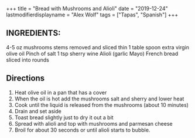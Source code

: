 +++
title = "Bread with Mushrooms and Alioli"
date = "2019-12-24"
lastmodifierdisplayname = "Alex Wolf"
tags = ["Tapas", "Spanish"]
+++

## INGREDIENTS:

4-5 oz mushrooms stems removed and sliced thin
1 table spoon extra virgin olive oil
Pinch of salt
1 tsp sherry wine
Alioli (garlic Mayo)
French bread sliced into rounds

## Directions

1. Heat olive oil in a pan that has a cover
2. When the oil is hot add the mushrooms salt and sherry and lower heat
3. Cook until the liquid is released from the mushrooms (about 10 minutes)
4. Drain and set aside
5. Toast bread slightly just to dry it out a bit
6. Spread with alioli and top with mushrooms and parmesan cheese
7. Broil for about 30 seconds or until alioli starts to bubble.